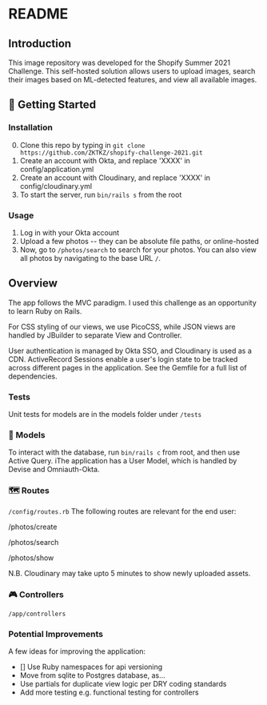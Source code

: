 # README

## Introduction
This image repository was developed for the Shopify Summer 2021 Challenge. This self-hosted solution allows  users to upload images, search their images based on ML-detected features, and view all available images. 


## 🚀 Getting Started

### Installation
0. Clone this repo by typing in `git clone https://github.com/ZKTKZ/shopify-challenge-2021.git`
1. Create an account with Okta, and replace 'XXXX' in config/application.yml
2. Create an account with Cloudinary, and replace 'XXXX' in config/cloudinary.yml
3. To start the server, run `bin/rails s` from the root

### Usage
1. Log in with your Okta account
2. Upload a few photos -- they can be absolute file paths, or online-hosted
3. Now, go to `/photos/search` to search for your photos. You can also view all photos by navigating to the base URL `/`.

## Overview 
The app follows the MVC paradigm. I used this challenge as an opportunity to learn Ruby on Rails.

For CSS styling of our views, we use PicoCSS, while JSON views are handled by JBuilder to separate View and Controller. 

User authentication is managed by Okta SSO, and Cloudinary is used as a CDN. ActiveRecord Sessions enable a user's login state to be tracked across different pages in the application. See the Gemfile for a full list of dependencies.
### Tests
Unit tests for models are in the models folder under `/tests`

### 🧱 Models

To interact with the database, run `bin/rails c` from root, and then use Active Query. iThe application has a User Model, which is handled by Devise and Omniauth-Okta.

### 🗺️ Routes
`/config/routes.rb`
The following routes are relevant for the end user:

/photos/create

/photos/search

/photos/show

N.B. Cloudinary may take upto 5 minutes to show newly uploaded assets.

### 🎮 Controllers
`/app/controllers`

### Potential Improvements
A few ideas for improving the application:
- [] Use Ruby namespaces for api versioning
- Move from sqlite to Postgres database, as...
- Use partials for duplicate view logic per DRY coding standards
- Add more testing e.g. functional testing for controllers
